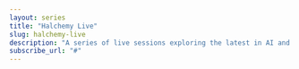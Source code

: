 ```yaml
---
layout: series
title: "Halchemy Live"
slug: halchemy-live
description: "A series of live sessions exploring the latest in AI and software engineering."
subscribe_url: "#"
---
```

